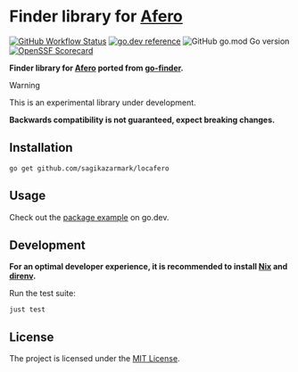 # Finder library for [Afero](https://github.com/spf13/afero)

[![GitHub Workflow Status](https://img.shields.io/github/actions/workflow/status/sagikazarmark/locafero/ci.yaml?style=flat-square)](https://github.com/sagikazarmark/locafero/actions/workflows/ci.yaml)
[![go.dev reference](https://img.shields.io/badge/go.dev-reference-007d9c?logo=go&logoColor=white&style=flat-square)](https://pkg.go.dev/mod/github.com/sagikazarmark/locafero)
![GitHub go.mod Go version](https://img.shields.io/github/go-mod/go-version/sagikazarmark/locafero?style=flat-square&color=61CFDD)
[![OpenSSF Scorecard](https://api.securityscorecards.dev/projects/github.com/sagikazarmark/locafero/badge?style=flat-square)](https://deps.dev/go/github.com%252Fsagikazarmark%252Flocafero)

**Finder library for [Afero](https://github.com/spf13/afero) ported from [go-finder](https://github.com/sagikazarmark/go-finder).**

> [!WARNING]
> This is an experimental library under development.
>
> **Backwards compatibility is not guaranteed, expect breaking changes.**

## Installation

```shell
go get github.com/sagikazarmark/locafero
```

## Usage

Check out the [package example](https://pkg.go.dev/github.com/sagikazarmark/locafero#example-package) on go.dev.

## Development

**For an optimal developer experience, it is recommended to install [Nix](https://nixos.org/download.html) and [direnv](https://direnv.net/docs/installation.html).**

Run the test suite:

```shell
just test
```

## License

The project is licensed under the [MIT License](LICENSE).
